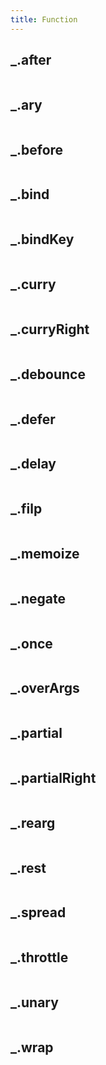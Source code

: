 ```yaml
---
title: Function
---
```

## _.after



```javascript

```
## _.ary



```javascript

```
## _.before



```javascript

```
## _.bind



```javascript

```
## _.bindKey



```javascript

```
## _.curry



```javascript

```
## _.curryRight



```javascript

```
## _.debounce



```javascript

```
## _.defer



```javascript

```
## _.delay



```javascript

```
## _.filp



```javascript

```
## _.memoize



```javascript

```
## _.negate



```javascript

```
## _.once



```javascript

```
## _.overArgs



```javascript

```
## _.partial



```javascript

```
## _.partialRight



```javascript

```
## _.rearg



```javascript

```
## _.rest



```javascript

```
## _.spread



```javascript

```
## _.throttle



```javascript

```
## _.unary



```javascript

```
## _.wrap



```javascript

```

